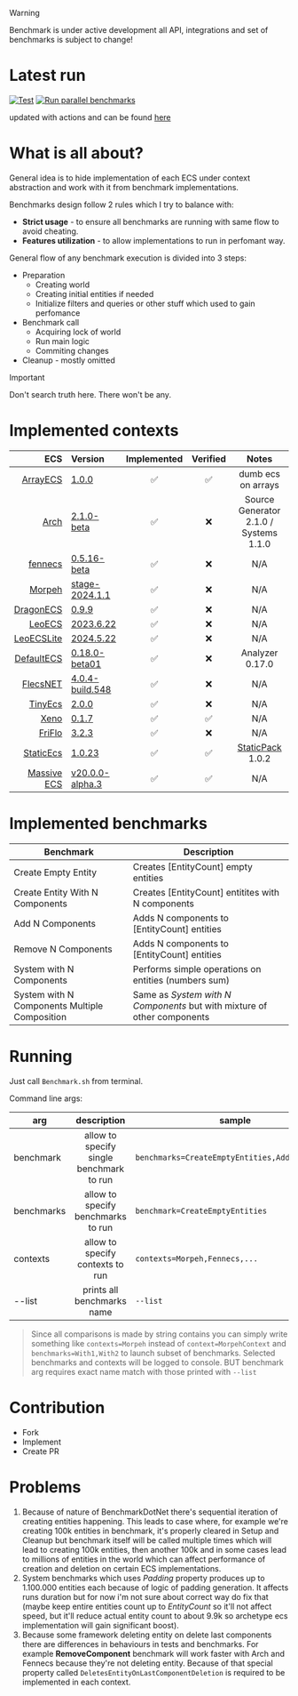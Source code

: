 > [!WARNING]
> Benchmark is under active development all API, integrations and set of benchmarks is subject to change!
>

# Latest run

[![Test](https://github.com/blackbone/other-ecs-benchmarks/actions/workflows/test.yml/badge.svg)](https://github.com/blackbone/other-ecs-benchmarks/actions/workflows/test.yml)
[![Run parallel benchmarks](https://github.com/blackbone/other-ecs-benchmarks/actions/workflows/benchmark.yml/badge.svg)](https://github.com/blackbone/other-ecs-benchmarks/actions/workflows/benchmark.yml)

updated with actions and can be found [here](https://gist.github.com/blackbone/6d254a684cf580441bf58690ad9485c3)

# What is all about?

General idea is to hide implementation of each ECS under context abstraction and work with it from benchmark
implementations.

Benchmarks design follow 2 rules which I try to balance with:

* **Strict usage** - to ensure all benchmarks are running with same flow to avoid cheating.
* **Features utilization** - to allow implementations to run in perfomant way.

General flow of any benchmark execution is divided into 3 steps:

* Preparation
    * Creating world
    * Creating initial entities if needed
    * Initialize filters and queries or other stuff which used to gain perfomance
* Benchmark call
    * Acquiring lock of world
    * Run main logic
    * Commiting changes
* Cleanup - mostly omitted

> [!IMPORTANT]
> Don't search truth here. There won't be any.

# Implemented contexts

|                                                                              ECS | Version                                                                                                    | Implemented | Verified |                                Notes                                 |
|---------------------------------------------------------------------------------:|:-----------------------------------------------------------------------------------------------------------|:-----------:|:--------:|:--------------------------------------------------------------------:|
| [ArrayECS](https://github.com/blackbone/other-ecs-benchmarks/tree/main/ArrayECS) | [1.0.0](#)                                                                                                 |      ✅      |    ✅     |                          dumb ecs on arrays                          |
|                                          [Arch](https://github.com/genaray/Arch) | [2.1.0-beta](https://www.nuget.org/packages/Arch/2.1.0-beta)                                               |      ✅      |    ❌     |                Source Generator 2.1.0 / Systems 1.1.0                |
|                                                 [fennecs](https://fennecs.tech/) | [0.5.16-beta](https://www.nuget.org/packages/fennecs/0.5.16-beta)                                          |      ✅      |    ❌     |                                 N/A                                  |
|                                     [Morpeh](https://github.com/scellecs/morpeh) | [stage-2024.1.1](https://github.com/scellecs/morpeh/releases/tag/2024.1.1)                                 |      ✅      |    ❌     |                                 N/A                                  |
|                             [DragonECS](https://github.com/DCFApixels/DragonECS) | [0.9.9](https://github.com/DCFApixels/DragonECS/releases/tag/0.9.9)                                        |      ✅      |    ❌     |                                 N/A                                  |
|                                        [LeoECS](https://github.com/Leopotam/ecs) | [2023.6.22](https://github.com/Leopotam/ecs/releases/tag/2023.6.22)                                        |      ✅      |    ❌     |                                 N/A                                  |
|                                [LeoECSLite](https://github.com/Leopotam/ecslite) | [2024.5.22](https://github.com/Leopotam/ecslite/releases/tag/2024.5.22)                                    |      ✅      |    ❌     |                                 N/A                                  |
|                               [DefaultECS](https://github.com/Doraku/DefaultEcs) | [0.18.0-beta01](https://github.com/Doraku/DefaultEcs/releases/tag/0.18.0-beta01)                           |      ✅      |    ❌     |                           Analyzer 0.17.0                            |
|                       [FlecsNET](https://github.com/BeanCheeseBurrito/Flecs.NET) | [4.0.4-build.548](https://www.nuget.org/packages/Flecs.NET.Release/4.0.4-build.548)                        |      ✅      |    ❌     |                                 N/A                                  |
|                              [TinyEcs](https://github.com/andreakarasho/TinyEcs) | [2.0.0](https://www.nuget.org/packages/TinyEcs.Main/2.0.0)                                                 |      ✅      |    ❌     |                                 N/A                                  |
|                                        [Xeno](https://github.com/blackbone/xeno) | [0.1.7](https://github.com/blackbone/xeno/releases/tag/0.1.7)                                              |      ✅      |    ✅     |                                 N/A                                  |
|                            [FriFlo](https://github.com/friflo/Friflo.Engine.ECS) | [3.2.3](https://www.nuget.org/packages/Friflo.Engine.ECS/3.2.3)                                            |      ✅      |    ❌     |                                 N/A                                  |
|                    [StaticEcs](https://github.com/Felid-Force-Studios/StaticEcs) | [1.0.23](https://github.com/Felid-Force-Studios/StaticEcs/commit/e2f273f0ccef21dfa3404e58e61ccc57ca759b15) |      ✅      |    ✅     | [StaticPack](https://github.com/Felid-Force-Studios/StaticPack) 1.0.2 |
|                           [Massive ECS](https://github.com/nilpunch/massive-ecs) | [v20.0.0-alpha.3](https://github.com/nilpunch/massive-ecs/releases/tag/v20.0.0-alpha.3)                                    |      ✅      |    ✅     |                                 N/A                                  |

# Implemented benchmarks

| Benchmark                                     | Description                                                             |
|-----------------------------------------------|-------------------------------------------------------------------------|
| Create Empty Entity                           | Creates [EntityCount] empty entities                                    |
| Create Entity With N Components               | Creates [EntityCount] entitites with N components                       |
| Add N Components                              | Adds N components to [EntityCount] entities                             |
| Remove N Components                           | Adds N components to [EntityCount] entities                             |
| System with N Components                      | Performs simple operations on entities (numbers sum)                    |
| System with N Components Multiple Composition | Same as *System with N Components* but with mixture of other components |

# Running

Just call `Benchmark.sh` from terminal.

Command line args:

| arg        |               description                | sample                                         |
|------------|:----------------------------------------:|------------------------------------------------|
| benchmark  | allow to specify single benchmark to run | `benchmarks=CreateEmptyEntities,Add1Component` |
| benchmarks |    allow to specify benchmarks to run    | `benchmark=CreateEmptyEntities`                |
| contexts   |     allow to specify contexts to run     | `contexts=Morpeh,Fennecs,...`                  |
| --list     |        prints all benchmarks name        | `--list`                                       |

> Since all comparisons is made by string contains you can simply write something like `contexts=Morpeh`
> instead of `context=MorpehContext`
> and `benchmarks=With1,With2` to launch subset of benchmarks.
> Selected benchmarks and contexts will be logged to console.
> BUT benchmark arg requires exact name match with those printed with `--list`

# Contribution

- Fork
- Implement
- Create PR

# Problems

1. Because of nature of BenchmarkDotNet there's sequential iteration of creating entities happening.
   This leads to case where, for example we're creating 100k entities in benchmark, it's properly cleared
   in Setup and Cleanup but benchmark itself will be called multiple times which will lead to creating 100k entities,
   then another 100k and in some cases lead to millions of entities in the world which can affect performance of creation
   and deletion on certain ECS implementations.
2. System benchmarks which uses *Padding* property produces up to 1.100.000 entities each because of logic of padding
   generation. It affects runs duration but for now i'm not sure about correct way do fix that (maybe keep entire
   entities count up to *EntityCount* so it'll not affect speed, but it'll reduce actual entity count to about 9.9k so archetype
   ecs implementation will gain significant boost).
3. Because some framework deleting entity on delete last components there are differences in behaviours in tests and
   benchmarks.
   For example **RemoveComponent** benchmark will work faster with Arch and Fennecs because they're not deleting entity.
   Because of that special property called `DeletesEntityOnLastComponentDeletion` is required to be implemented in each
   context.

